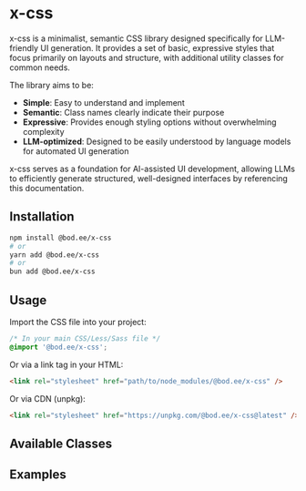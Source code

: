# x-css

x-css is a minimalist, semantic CSS library designed specifically for LLM-friendly UI generation. It provides a set of basic, expressive styles that focus primarily on layouts and structure, with additional utility classes for common needs.

The library aims to be:

- **Simple**: Easy to understand and implement
- **Semantic**: Class names clearly indicate their purpose
- **Expressive**: Provides enough styling options without overwhelming complexity
- **LLM-optimized**: Designed to be easily understood by language models for automated UI generation

x-css serves as a foundation for AI-assisted UI development, allowing LLMs to efficiently generate structured, well-designed interfaces by referencing this documentation.

## Installation

```bash
npm install @bod.ee/x-css
# or
yarn add @bod.ee/x-css
# or
bun add @bod.ee/x-css
```

## Usage

Import the CSS file into your project:

```css
/* In your main CSS/Less/Sass file */
@import '@bod.ee/x-css';
```

Or via a link tag in your HTML:

```html
<link rel="stylesheet" href="path/to/node_modules/@bod.ee/x-css" />
```

Or via CDN (unpkg):

```html
<link rel="stylesheet" href="https://unpkg.com/@bod.ee/x-css@latest" />
```

## Available Classes

<!-- LLMS_CONTENT_PLACEHOLDER -->

## Examples

<!-- Add usage examples or link to a demo page here -->

